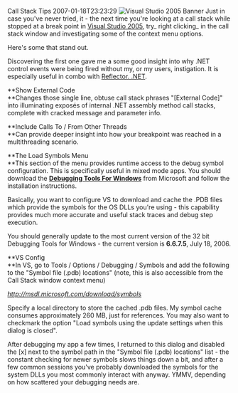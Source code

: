 Call Stack Tips
2007-01-18T23:23:29
![Visual Studio 2005 Banner](/content/images/blog/WindowsLiveWriter/CallStackTips_CC77/right_bnr_vstudio%5B5%5D.gif) Just in case you've never tried, it - the next time you're looking at a call stack while stopped at a break point in [Visual Studio 2005](http://msdn2.microsoft.com/en-us/vstudio/default.aspx), try_ right clicking_ in the call stack window and investigating some of the context menu options.

Here's some that stand out.

Discovering the first one gave me a some good insight into why .NET control events were being fired without my, or my users, instigation. It is especially useful in combo with [Reflector. .NET](http://www.aisto.com/roeder/dotnet/).

**Show External Code  
**Changes those single line, obtuse call stack phrases "[External Code]" into illuminating exposés of internal .NET assembly method call stacks, complete with cracked message and parameter info. 

**Include Calls To / From Other Threads  
**Can provide deeper insight into how your breakpoint was reached in a multithreading scenario. 

**The Load Symbols Menu  
**This section of the menu provides runtime access to the debug symbol configuration. This is specifically useful in mixed mode apps. You should download the **[Debugging Tools For Windows](http://www.microsoft.com/whdc/devtools/debugging/default.mspx)** from Microsoft and follow the installation instructions.

Basically, you want to configure VS to download and cache the .PDB files which provide the symbols for the OS DLLs you're using - this capability provides much more accurate and useful stack traces and debug step execution.

You should generally update to the most current version of the 32 bit Debugging Tools for Windows - the current version is **6.6.7.5**, July 18, 2006.

**VS Config  
**In VS, go to Tools / Options / Debugging / Symbols and add the following to the "Symbol file (.pdb) locations" (note, this is also accessible from the Call Stack window context menu) 

[ _http://msdl.microsoft.com/download/symbols_ ](http://msdl.microsoft.com/download/symbols)

Specify a local directory to store the cached .pdb files. My symbol cache consumes approximately 260 MB, just for references. You may also want to checkmark the option "Load symbols using the update settings when this dialog is closed".

After debugging my app a few times, I returned to this dialog and disabled the [x] next to the symbol path in the "Symbol file (.pdb) locations" list - the constant checking for newer symbols slows things down a bit, and after a few common sessions you've probably downloaded the symbols for the system DLLs you most commonly interact with anyway. YMMV, depending on how scattered your debugging needs are.
